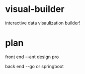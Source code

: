 # visual-builder
interactive data visaulization builder!
# plan
front end --ant design pro

back end --go or springboot
